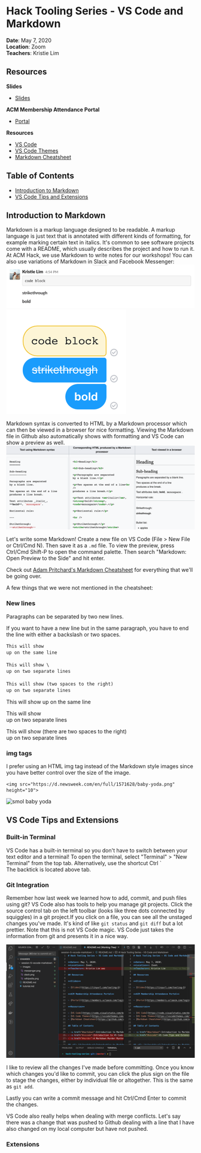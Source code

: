 # Hack Tooling Series - VS Code and Markdown

**Date**: May 7, 2020\
**Location**: Zoom\
**Teachers**: Kristie Lim

## Resources

**Slides**

- [Slides](https://tinyurl.com/tooling-5)

**ACM Membership Attendance Portal**

- [Portal](https://members.uclaacm.com/login)

**Resources**

- [VS Code](https://code.visualstudio.com/download)
- [VS Code Themes](https://vscodethemes.com/)
- [Markdown Cheatsheet](https://github.com/adam-p/markdown-here/wiki/Markdown-Cheatsheet)

## Table of Contents

- <a href="#markdown">Introduction to Markdown</a>
- <a href="#vscode">VS Code Tips and Extensions</a>

## <div id="markdown">Introduction to Markdown</div>

Markdown is a markup language designed to be readable. A markup language is just text that is annotated with different kinds of formatting, for example marking certain text in italics. It's common to see software projects come with a README, which usually describes the project and how to run it. At ACM Hack, we use Markdown to write notes for our workshops! You can also use variations of Markdown in Slack and Facebook Messenger:
<img src="images/slack.png" alt="Slack">
<img src="images/messenger.png" alt="Messenger">

Markdown syntax is converted to HTML by a Markdown processor which can then be viewed in a browser for nice formatting. Viewing the Markdown file in Github also automatically shows with formatting and VS Code can show a preview as well.
<img src="images/wikipedia.png" alt="Side by side of markdown syntax, HTML, and final view">

Let's write some Markdown! Create a new file on VS Code (File > New File or Ctrl/Cmd N). Then save it as a `.md` file. To view the preview, press Ctrl/Cmd Shift-P to open the command palette. Then search "Markdown: Open Preview to the Side" and hit enter.

Check out [Adam Pritchard's Markdown Cheatsheet](https://github.com/adam-p/markdown-here/wiki/Markdown-Cheatsheet) for everything that we'll be going over.

A few things that we were not mentioned in the cheatsheet:

### New lines

Paragraphs can be separated by two new lines.

If you want to have a new line but in the same paragraph, you have to end the line with either a backslash or two spaces.

```md
This will show
up on the same line

This will show \
up on two separate lines

This will show (two spaces to the right)  
up on two separate lines
```

This will show
up on the same line

This will show \
up on two separate lines

This will show (there are two spaces to the right)  
up on two separate lines

### img tags

I prefer using an HTML img tag instead of the Markdown style images since you have better control over the size of the image.

```
<img src="https://d.newsweek.com/en/full/1571628/baby-yoda.png" height="10">
```

<img src="https://d.newsweek.com/en/full/1571628/baby-yoda.png" alt="smol baby yoda" height="50">

## <div id="vscode">VS Code Tips and Extensions</div>

### Built-in Terminal

VS Code has a built-in terminal so you don't have to switch between your text editor and a terminal! To open the terminal, select "Terminal" > "New Terminal" from the top tab. Alternatively, use the shortcut Ctrl `\
The backtick is located above tab.

### Git Integration

Remember how last week we learned how to add, commit, and push files using git? VS Code also has tools to help you manage git projects. Click the source control tab on the left toolbar (looks like three dots connected by squiggles) in a git project.If you click on a file, you can see all the unstaged changes you've made. It's kind of like `git status` and `git diff` but a lot prettier. Note that this is not VS Code magic. VS Code just takes the information from git and presents it in a nice way.

<img src="images/unstaged.png" alt="VS Code unstaged changes">

I like to review all the changes I've made before committing. Once you know which changes you'd like to commit, you can click the plus sign on the file to stage the changes, either by individual file or altogether. This is the same as `git add`.

Lastly you can write a commit message and hit Ctrl/Cmd Enter to commit the changes.

VS Code also really helps when dealing with merge conflicts. Let's say there was a change that was pushed to Github dealing with a line that I have also changed on my local computer but have not pushed.

### Extensions
